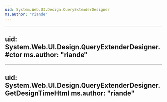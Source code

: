```yaml
---
uid: System.Web.UI.Design.QueryExtenderDesigner
ms.author: "riande"
---
```


---
uid: System.Web.UI.Design.QueryExtenderDesigner.#ctor
ms.author: "riande"
---

---
uid: System.Web.UI.Design.QueryExtenderDesigner.GetDesignTimeHtml
ms.author: "riande"
---
